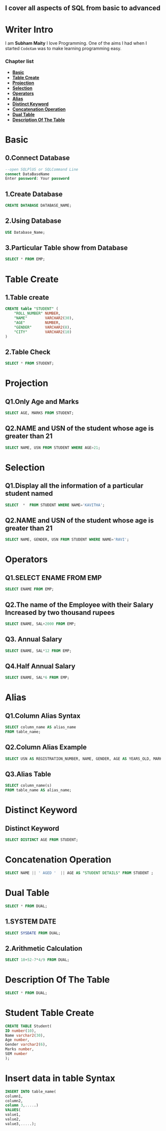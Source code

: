 ## I cover all aspects of SQL from basic to advanced 

# Writer Intro
I am **Subham Maity**
I love Programming. One of the aims I had when I started ```CodeXam``` was to make learning programming easy.

### Chapter list
* [**Basic**](#basic)
* [**Table Create**](#table-create)
* [**Projection**](#projection)
* [**Selection**](#selection)
* [**Operators**](#operators)
* [**Alias**](#alias)
* [**Distinct Keyword**](#distinct-keyword)
* [**Concatenation Operation**](#concatenation-operation)
* [**Dual Table**](#dual-table)
* [**Description Of The Table**](#description-of-the-table)

# Basic 

## 0.Connect Database

```sql
--open SQLPlUS or SQLCommand Line
connect DataBaseName
Enter password: Your password
```


## 1.Create Database

```sql
CREATE DATABASE DATABASE_NAME;
```
## 2.Using Database

```sql
USE Database_Name;
```
## 3.Particular Table show from Database

```sql
SELECT * FROM EMP;
```
# Table Create

## 1.Table create

```sql
CREATE table "STUDENT" (
    "ROLL_NUMBER" NUMBER,
    "NAME"        VARCHAR2(30),
    "AGE"         NUMBER,
    "GENDER"      VARCHAR2(8),
    "CITY"        VARCHAR2(10)
)
```
## 2.Table Check

```sql
SELECT * FROM STUDENT;
```
# Projection

## Q1.Only Age and Marks

```sql
SELECT AGE, MARKS FROM STUDENT;
```
## Q2.NAME and USN of the student whose age is greater than 21

```sql
SELECT NAME, USN FROM STUDENT WHERE AGE>21;
```

# Selection

## Q1.Display all the information of a particular student named

```sql
SELECT  *  FROM STUDENT WHERE NAME='KAVITHA';
```
## Q2.NAME and USN of the student whose age is greater than 21

```sql
SELECT NAME, GENDER, USN FROM STUDENT WHERE NAME='RAVI';
```
# Operators
## Q1.SELECT ENAME FROM EMP

```sql
SELECT ENAME FROM EMP;
```
## Q2.The name of the Employee with their Salary Increased by two thousand rupees

```sql
SELECT ENAME, SAL+2000 FROM EMP;
```

## Q3. Annual Salary

```sql
SELECT ENAME, SAL*12 FROM EMP;
```
## Q4.Half Annual Salary

```sql
SELECT ENAME, SAL*6 FROM EMP;
```

# Alias
## Q1.Column Alias Syntax

```sql
SELECT column_name AS alias_name
FROM table_name;
```
## Q2.Column Alias Example

```sql
SELECT USN AS REGISTRATION_NUMBER, NAME, GENDER, AGE AS YEARS_OLD, MARKS AS SCORE FROM STUDENT;

```

## Q3.Alias Table

```sql
SELECT column_name(s)
FROM table_name AS alias_name;
```
# Distinct Keyword
## Distinct Keyword

```sql
SELECT DISTINCT AGE FROM STUDENT;
```
# Concatenation Operation
```sql
SELECT NAME || ' AGED '  || AGE AS "STUDENT DETAILS" FROM STUDENT ;
```
# Dual Table
```sql
SELECT * FROM DUAL;
```
## 1.SYSTEM DATE

```sql
SELECT SYSDATE FROM DUAL;
```
## 2.Arithmetic Calculation
```sql
SELECT 18+52-7*4/9 FROM DUAL;
```
# Description Of The Table
```sql
SELECT * FROM DUAL;
```
# Student Table Create 
```sql
CREATE TABLE Student(
ID number(10),
Name varchar2(30),
Age number,
Gender varchar2(6),
Marks number,
SEM number
);
```
# Insert data in table Syntax
```sql
INSERT INTO table_name(
column1,
column2,
column 3,.....)
VALUES( 
value1,
value2,
value3,.....);

```




